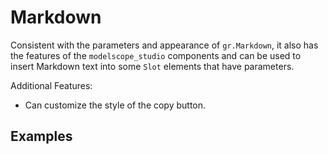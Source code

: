 # Markdown

Consistent with the parameters and appearance of `gr.Markdown`, it also has the features of the `modelscope_studio` components and can be used to insert Markdown text into some `Slot` elements that have parameters.

Additional Features:

- Can customize the style of the copy button.

## Examples

<demo name="basic"></demo>
<demo name="custom_copy_buttons" title="Custom Copy Buttons"></demo>
